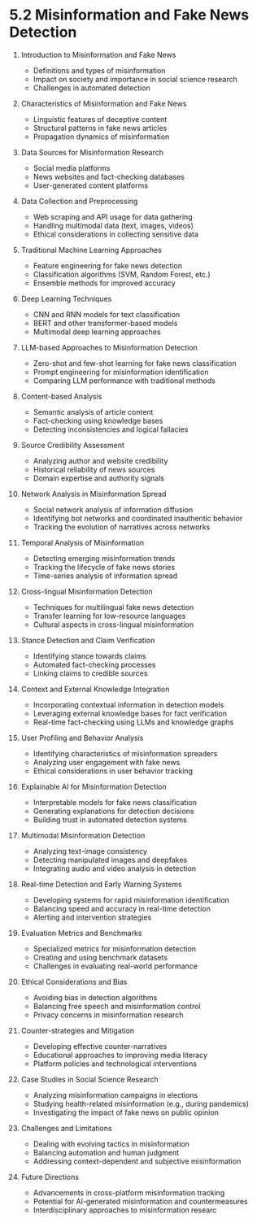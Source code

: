 # 5.2 Misinformation and Fake News Detection

1. Introduction to Misinformation and Fake News

   - Definitions and types of misinformation
   - Impact on society and importance in social science research
   - Challenges in automated detection

2. Characteristics of Misinformation and Fake News

   - Linguistic features of deceptive content
   - Structural patterns in fake news articles
   - Propagation dynamics of misinformation

3. Data Sources for Misinformation Research

   - Social media platforms
   - News websites and fact-checking databases
   - User-generated content platforms

4. Data Collection and Preprocessing

   - Web scraping and API usage for data gathering
   - Handling multimodal data (text, images, videos)
   - Ethical considerations in collecting sensitive data

5. Traditional Machine Learning Approaches

   - Feature engineering for fake news detection
   - Classification algorithms (SVM, Random Forest, etc.)
   - Ensemble methods for improved accuracy

6. Deep Learning Techniques

   - CNN and RNN models for text classification
   - BERT and other transformer-based models
   - Multimodal deep learning approaches

7. LLM-based Approaches to Misinformation Detection

   - Zero-shot and few-shot learning for fake news classification
   - Prompt engineering for misinformation identification
   - Comparing LLM performance with traditional methods

8. Content-based Analysis

   - Semantic analysis of article content
   - Fact-checking using knowledge bases
   - Detecting inconsistencies and logical fallacies

9. Source Credibility Assessment

   - Analyzing author and website credibility
   - Historical reliability of news sources
   - Domain expertise and authority signals

10. Network Analysis in Misinformation Spread

    - Social network analysis of information diffusion
    - Identifying bot networks and coordinated inauthentic behavior
    - Tracking the evolution of narratives across networks

11. Temporal Analysis of Misinformation

    - Detecting emerging misinformation trends
    - Tracking the lifecycle of fake news stories
    - Time-series analysis of information spread

12. Cross-lingual Misinformation Detection

    - Techniques for multilingual fake news detection
    - Transfer learning for low-resource languages
    - Cultural aspects in cross-lingual misinformation

13. Stance Detection and Claim Verification

    - Identifying stance towards claims
    - Automated fact-checking processes
    - Linking claims to credible sources

14. Context and External Knowledge Integration

    - Incorporating contextual information in detection models
    - Leveraging external knowledge bases for fact verification
    - Real-time fact-checking using LLMs and knowledge graphs

15. User Profiling and Behavior Analysis

    - Identifying characteristics of misinformation spreaders
    - Analyzing user engagement with fake news
    - Ethical considerations in user behavior tracking

16. Explainable AI for Misinformation Detection

    - Interpretable models for fake news classification
    - Generating explanations for detection decisions
    - Building trust in automated detection systems

17. Multimodal Misinformation Detection

    - Analyzing text-image consistency
    - Detecting manipulated images and deepfakes
    - Integrating audio and video analysis in detection

18. Real-time Detection and Early Warning Systems

    - Developing systems for rapid misinformation identification
    - Balancing speed and accuracy in real-time detection
    - Alerting and intervention strategies

19. Evaluation Metrics and Benchmarks

    - Specialized metrics for misinformation detection
    - Creating and using benchmark datasets
    - Challenges in evaluating real-world performance

20. Ethical Considerations and Bias

    - Avoiding bias in detection algorithms
    - Balancing free speech and misinformation control
    - Privacy concerns in misinformation research

21. Counter-strategies and Mitigation

    - Developing effective counter-narratives
    - Educational approaches to improving media literacy
    - Platform policies and technological interventions

22. Case Studies in Social Science Research

    - Analyzing misinformation campaigns in elections
    - Studying health-related misinformation (e.g., during pandemics)
    - Investigating the impact of fake news on public opinion

23. Challenges and Limitations

    - Dealing with evolving tactics in misinformation
    - Balancing automation and human judgment
    - Addressing context-dependent and subjective misinformation

24. Future Directions
    - Advancements in cross-platform misinformation tracking
    - Potential for AI-generated misinformation and countermeasures
    - Interdisciplinary approaches to misinformation researc
